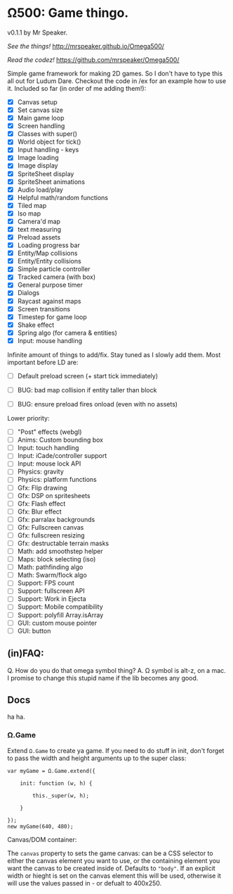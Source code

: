 # Ω500: Game thingo.

v0.1.1 by Mr Speaker.

*See the things!* http://mrspeaker.github.io/Omega500/

*Read the codez!* https://github.com/mrspeaker/Omega500/

Simple game framework for making 2D games. So I don't have to type this all out for Ludum Dare. Checkout the code in /ex for an example how to use it. Included so far (in order of me adding them!):

- [X] Canvas setup
- [X] Set canvas size
- [X] Main game loop
- [X] Screen handling
- [X] Classes with super()
- [X] World object for tick()
- [X] Input handling - keys
- [X] Image loading
- [X] Image display
- [X] SpriteSheet display
- [X] SpriteSheet animations
- [X] Audio load/play
- [X] Helpful math/random functions
- [X] Tiled map
- [X] Iso map
- [X] Camera'd map
- [X] text measuring
- [X] Preload assets
- [X] Loading progress bar
- [X] Entity/Map collisions
- [X] Entity/Entity collisions
- [X] Simple particle controller
- [X] Tracked camera (with box)
- [X] General purpose timer
- [X] Dialogs
- [X] Raycast against maps
- [X] Screen transitions
- [X] Timestep for game loop
- [X] Shake effect
- [X] Spring algo (for camera & entities)
- [X] Input: mouse handling

Infinite amount of things to add/fix. Stay tuned as I slowly add them. Most important before LD are:

- [ ] Default preload screen (+ start tick immediately)

- [ ] BUG: bad map collision if entity taller than block
- [ ] BUG: ensure preload fires onload (even with no assets)

Lower priority:

- [ ] "Post" effects (webgl)
- [ ] Anims: Custom bounding box
- [ ] Input: touch handling
- [ ] Input: iCade/controller support
- [ ] Input: mouse lock API
- [ ] Physics: gravity
- [ ] Physics: platform functions
- [ ] Gfx: Flip drawing
- [ ] Gfx: DSP on spritesheets
- [ ] Gfx: Flash effect
- [ ] Gfx: Blur effect
- [ ] Gfx: parralax backgrounds
- [ ] Gfx: Fullscreen canvas
- [ ] Gfx: fullscreen resizing
- [ ] Gfx: destructable terrain masks
- [ ] Math: add smoothstep helper
- [ ] Maps: block selecting (iso)
- [ ] Math: pathfinding algo
- [ ] Math: Swarm/flock algo
- [ ] Support: FPS count
- [ ] Support: fullscreen API
- [ ] Support: Work in Ejecta
- [ ] Support: Mobile compatibility
- [ ] Support: polyfill Array.isArray
- [ ] GUI: custom mouse pointer
- [ ] GUI: button

## (in)FAQ:

Q. How do you do that omega symbol thing?
A. Ω symbol is alt-z, on a mac. I promise to change this stupid name if the lib becomes any good.


## Docs

ha ha.

### Ω.Game

Extend `Ω.Game` to create ya game. If you need to do stuff in init, don't forget to pass the width and height arguments up to the super class:

    var myGame = Ω.Game.extend({

    	init: function (w, h) {

    		this._super(w, h);

    	}

    });
    new myGame(640, 480);

Canvas/DOM container:

The `canvas` property to sets the game canvas: can be a CSS selector to either the canvas element you want to use, or the containing element you want the canvas to be created inside of. Defaults to `"body"`. If an explicit width or hieght is set on the canvas element this will be used, otherwise it will use the values passed in - or defualt to 400x250.



